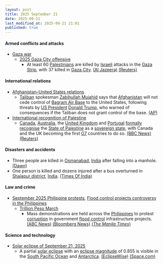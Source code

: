 ```yaml
---
layout: post
title: 2025 September 21
date: 2025-09-21
last_modified_at: 2025-09-21 21:01
published: true
---
```



#### Armed conflicts and attacks

* [Gaza war](https://en.wikipedia.org/wiki/Gaza_war "Gaza war")
  * [2025 Gaza City offensive](https://en.wikipedia.org/wiki/2025_Gaza_City_offensive "2025 Gaza City offensive")
    * At least 60 [Palestinians](https://en.wikipedia.org/wiki/Palestinians "Palestinians") are killed by [Israeli](https://en.wikipedia.org/wiki/Israel "Israel") attacks in the [Gaza Strip](https://en.wikipedia.org/wiki/Gaza_Strip "Gaza Strip"), with 37 killed in [Gaza City](https://en.wikipedia.org/wiki/Gaza_City "Gaza City"). [(Al Jazeera)](https://www.aljazeera.com/news/liveblog/2025/9/21/live-israel-kills-14-palestinians-in-gaza-since-dawn) [(Reuters)](https://www.reuters.com/world/middle-east/israel-presses-with-gaza-city-assault-34-palestinians-killed-2025-09-20/)

#### International relations

* [Afghanistan–United States relations](https://en.wikipedia.org/wiki/Afghanistan%E2%80%93United_States_relations "Afghanistan–United States relations")
  * [Taliban](https://en.wikipedia.org/wiki/Taliban "Taliban") spokesman [Zabihullah Mujahid](https://en.wikipedia.org/wiki/Zabihullah_Mujahid "Zabihullah Mujahid") says that [Afghanistan](https://en.wikipedia.org/wiki/Afghanistan "Afghanistan") will not cede control of [Bagram Air Base](https://en.wikipedia.org/wiki/Bagram_Air_Base "Bagram Air Base") to the United States, following threats by [US President](https://en.wikipedia.org/wiki/US_President "US President") [Donald Trump](https://en.wikipedia.org/wiki/Donald_Trump "Donald Trump"), who warned of consequences if the Taliban does not grant control of the base. [(AP)](https://apnews.com/article/afghanistan-taliban-bagram-trump-airbase-122225b702aa6b788c3a9836add60db1)
* [International recognition of Palestine](https://en.wikipedia.org/wiki/International_recognition_of_Palestine "International recognition of Palestine")
  * [Canada](https://en.wikipedia.org/wiki/Canada "Canada"), [Australia](https://en.wikipedia.org/wiki/Australia "Australia"), the [United Kingdom](https://en.wikipedia.org/wiki/United_Kingdom "United Kingdom") and [Portugal](https://en.wikipedia.org/wiki/Portugal "Portugal") [formally recognise](https://en.wikipedia.org/wiki/Diplomatic_recognition "Diplomatic recognition") the [State of Palestine](https://en.wikipedia.org/wiki/State_of_Palestine "State of Palestine") as a [sovereign state](https://en.wikipedia.org/wiki/Sovereign_state "Sovereign state"), with Canada and the UK becoming the first [G7](https://en.wikipedia.org/wiki/G7 "G7") countries to do so. [(BBC News)](https://www.bbc.com/news/live/cpw1qkyke4nt) [(Reuters)](https://www.reuters.com/world/europe/portugal-formally-recognises-palestinian-state-minister-says-2025-09-21/)

#### Disasters and accidents

* Three people are killed in [Osmanabad](https://en.wikipedia.org/wiki/Osmanabad "Osmanabad"), [India](https://en.wikipedia.org/wiki/India "India") after falling into a manhole. [(Dawn)](https://www.dawn.com/news/1943654/three-sanitation-workers-die-while-cleaning-manhole-in-karachi-edhi)
* One person is killed and dozens injured after a bus overturned in [Shajapur district](https://en.wikipedia.org/wiki/Shajapur_district "Shajapur district"), [India](https://en.wikipedia.org/wiki/India "India"). [(Times Of India)](https://timesofindia.indiatimes.com/city/indore/woman-killed-2-dozen-hurt-as-speeding-bus-overturns/articleshow/124032903.cms)

#### Law and crime

* [September 2025 Philippine protests](https://en.wikipedia.org/wiki/September_2025_Philippine_protests "September 2025 Philippine protests"), [Flood control projects controversy in the Philippines](https://en.wikipedia.org/wiki/Flood_control_projects_controversy_in_the_Philippines "Flood control projects controversy in the Philippines")
  * [Trillion Peso March](https://en.wikipedia.org/wiki/Trillion_Peso_March "Trillion Peso March")
    * Mass demonstrations are held across the [Philippines](https://en.wikipedia.org/wiki/Philippines "Philippines") to protest [corruption](https://en.wikipedia.org/wiki/Corruption_in_the_Philippines "Corruption in the Philippines") in government [flood control](https://en.wikipedia.org/wiki/Flood_control "Flood control") infrastructure projects. [(ABC News)](https://abcnews.go.com/International/wireStory/philippine-president-supports-public-outrage-corruption-protests-peaceful-125575899%29) [(Bloomberg News)](https://www.bloomberg.com/news/articles/2025-09-21/thousands-rally-in-philippines-as-anger-builds-over-flood-graft) [(*The Manila Times*)](https://www.manilatimes.net/2025/09/21/news/students-faith-leaders-join-luneta-protest-rally/2187756)

#### Science and technology

* [Solar eclipse of September 21, 2025](https://en.wikipedia.org/wiki/Solar_eclipse_of_September_21%2C_2025 "Solar eclipse of September 21, 2025")
  * A partial [solar eclipse](https://en.wikipedia.org/wiki/Solar_eclipse "Solar eclipse") with an [eclipse magnitude](https://en.wikipedia.org/wiki/Magnitude_of_eclipse "Magnitude of eclipse") of 0.855 is visible in the [South Pacific Ocean](https://en.wikipedia.org/wiki/South_Pacific_Ocean "South Pacific Ocean") and [Antarctica](https://en.wikipedia.org/wiki/Antarctica "Antarctica"). [(EclipseWise)](https://eclipsewise.com/solar/SEprime/2001-2100/SE2025Sep21Pprime.html) [(Space.com)](https://www.space.com/stargazing/solar-eclipses/dont-miss-the-partial-solar-eclipse-today-sept-21-2025-where-when-and-how-to-see-it)
